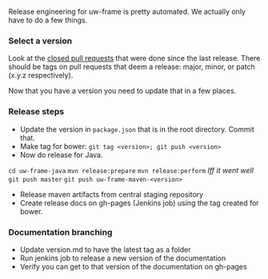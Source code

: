 Release engineering for uw-frame is pretty automated. We actually only have to do a few things.

### Select a version

Look at the [closed pull requests](https://github.com/UW-Madison-DoIT/uw-frame/pulls?q=is%3Apr+is%3Aclosed) that were done since the last release. There should be tags on pull requests that deem a release: major, minor, or patch (x.y.z respectively).

Now that you have a version you need to update that in a few places.

### Release steps

+ Update the version in `package.json` that is in the root directory. Commit that.
+ Make tag for bower: `git tag <version>; git push <version>`
+ Now do release for Java.

`cd uw-frame-java`
`mvn release:prepare`
`mvn release:perform`
_Iff it went well_
`git push master`
`git push uw-frame-maven-<version>`

+ Release maven artifacts from central staging repository
+ Create release docs on gh-pages (Jenkins job) using the tag created for bower.

### Documentation branching

+ Update version.md to have the latest tag as a folder
+ Run jenkins job to release a new version of the documentation
+ Verify you can get to that version of the documentation on gh-pages